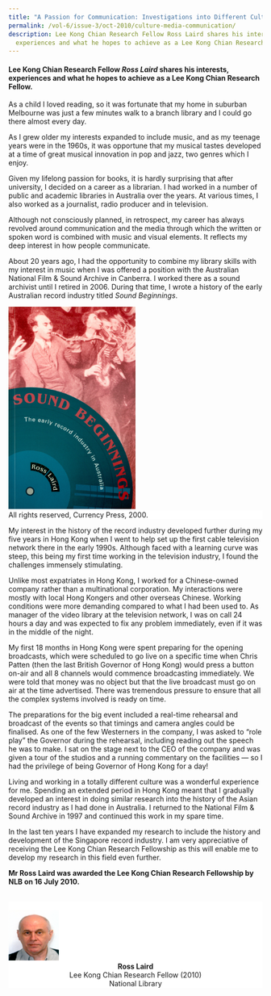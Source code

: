 ```yaml
---
title: "A Passion for Communication: Investigations into Different Cultures and Media"
permalink: /vol-6/issue-3/oct-2010/culture-media-communication/
description: Lee Kong Chian Research Fellow Ross Laird shares his interests,
  experiences and what he hopes to achieve as a Lee Kong Chian Research Fellow.
---
```

#### Lee Kong Chian Research Fellow _Ross Laird_ shares his interests, experiences and what he hopes to achieve as a Lee Kong Chian Research Fellow.

As a child I loved reading, so it was fortunate that my home in suburban Melbourne was just a few minutes walk to a branch library and I could go there almost every day.

As I grew older my interests expanded to include music, and as my teenage years were in the 1960s, it was opportune that my musical tastes developed at a time of great musical innovation in pop and jazz, two genres which I enjoy.

Given my lifelong passion for books, it is hardly surprising that after university, I decided on a career as a librarian. I had worked in a number of public and academic libraries in Australia over the years. At various times, I also worked as a journalist, radio producer and in television.

Although not consciously planned, in retrospect, my career has always revolved around communication and the media through which the written or spoken word is combined with music and visual elements. It reflects my deep interest in how people communicate.

About 20 years ago, I had the opportunity to combine my library skills with my interest in music when I was offered a position with the Australian National Film & Sound Archive in Canberra. I worked there as a sound archivist until I retired in 2006. During that time, I wrote a history of the early Australian record industry titled *Sound Beginnings*.

<img style="width:50%;" src="/images/Vol%206%20Issue%203/CulturesMedia/Ross%20Laird%20Image%201.jpg">
 <div style="background-color: white;">All rights reserved, Currency Press, 2000.
</div>

My interest in the history of the record industry developed further during my five years in Hong Kong when I went to help set up the first cable television network there in the early 1990s. Although faced with a learning curve was steep, this being my first time working in the television industry, I found the challenges immensely stimulating.

Unlike most expatriates in Hong Kong, I worked for a Chinese-owned company rather than a multinational corporation. My interactions were mostly with local Hong Kongers and other overseas Chinese. Working conditions were more demanding compared to what I had been used to. As manager of the video library at the television network, I was on call 24 hours a day and was expected to fix any problem immediately, even if it was in the middle of the night.

My first 18 months in Hong Kong were spent preparing for the opening broadcasts, which were scheduled to go live on a specific time when Chris Patten (then the last British Governor of Hong Kong) would press a button on-air and all 8 channels would commence broadcasting immediately. We were told that money was no object but that the live broadcast must go on air at the time advertised. There was tremendous pressure to ensure that all the complex systems involved is ready on time.

The preparations for the big event included a real-time rehearsal and broadcast of the events so that timings and camera angles could be finalised. As one of the few Westerners in the company, I was asked to “role play” the Governor during the rehearsal, including reading out the speech he was to make. I sat on the stage next to the CEO of the company and was given a tour of the studios and a running commentary on the facilities — so I had the privilege of being Governor of Hong Kong for a day!

Living and working in a totally different culture was a wonderful experience for me. Spending an extended period in Hong Kong meant that I gradually developed an interest in doing similar research into the history of the Asian record industry as I had done in Australia. I returned to the National Film & Sound Archive in 1997 and continued this work in my spare time.

In the last ten years I have expanded my research to include the history and development of the Singapore record industry. I am very appreciative of receiving the Lee Kong Chian Research Fellowship as this will enable me to develop my research in this field even further.

**Mr Ross Laird was awarded the Lee Kong Chian Research Fellowship by NLB on 16 July 2010.**

<br>
<div style="background-color: white;">
<br/>
<img src="/images/Authors/Ross.jpg" style="width: 100px; height: 100px;"/>
<center><b>Ross Laird</b><br>Lee Kong Chian Research Fellow (2010)<br> National Library</center></div>